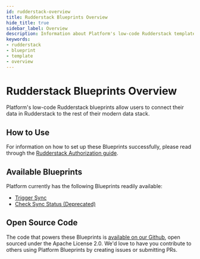 ```yaml
---
id: rudderstack-overview
title: Rudderstack Blueprints Overview
hide_title: true
sidebar_label: Overview
description: Information about Platform's low-code Rudderstack templates.
keywords:
- rudderstack
- blueprint
- template
- overview
---
```


# Rudderstack Blueprints Overview

Platform's low-code Rudderstack blueprints allow users to connect their data in Rudderstack to the rest of their modern data stack.


## How to Use
For information on how to set up these Blueprints successfully, please read through the [Rudderstack Authorization guide](rudderstack-authorization.md).


## Available Blueprints
Platform currently has the following Blueprints readily available: 
- [Trigger Sync](rudderstack-trigger-sync.md)
- [Check Sync Status (Deprecated)](rudderstack-check-sync-status.md)

## Open Source Code
The code that powers these Blueprints is [available on our Github](https://github.com/shipyardapp/shipyard-blueprints/tree/main/shipyard_blueprints/rudderstack), open sourced under the Apache License 2.0. We'd love to have you contribute to others using Platform Blueprints by creating issues or submitting PRs.
